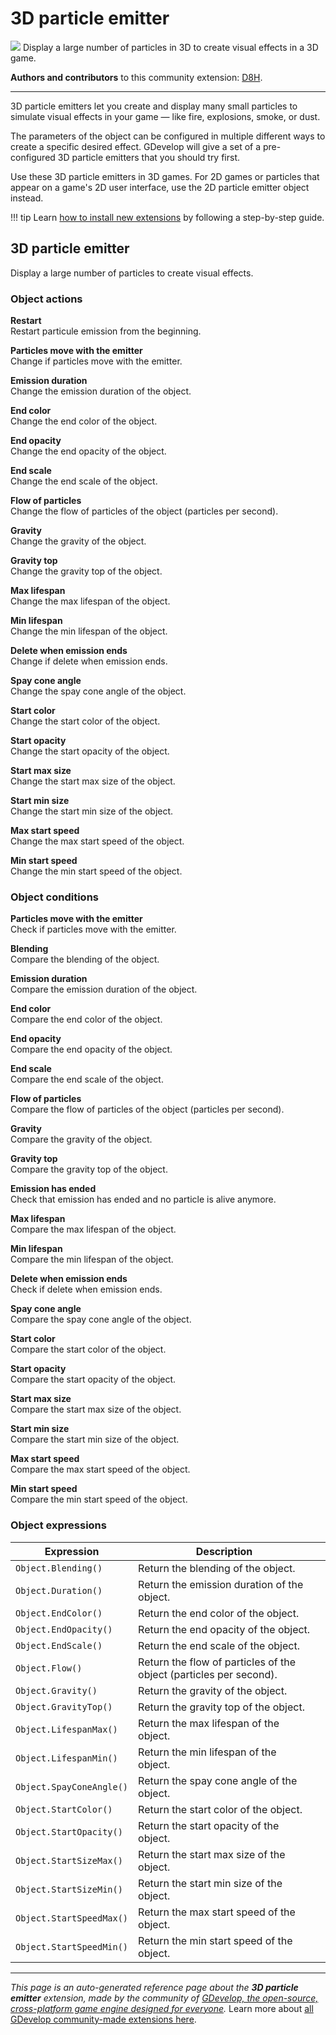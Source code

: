 # 3D particle emitter

<img src="https://asset-resources.gdevelop.io/public-resources/Icons/f2e5a34bf465f781866677762d385d6c8e9e8d203383f2df9a3b7e0fad6a2cb5_fire.svg" class="extension-icon"></img>
Display a large number of particles in 3D to create visual effects in a 3D game.

**Authors and contributors** to this community extension: [D8H](https://gd.games/D8H).

---

3D particle emitters let you create and display many small particles to simulate visual effects in your game — like fire, explosions, smoke, or dust.

The parameters of the object can be configured in multiple different ways to create a specific desired effect. GDevelop will give a set of a pre-configured 3D particle emitters that you should try first.

Use these 3D particle emitters in 3D games. For 2D games or particles that appear on a game's 2D user interface, use the 2D particle emitter object instead.

!!! tip
    Learn [how to install new extensions](/gdevelop5/extensions/search) by following a step-by-step guide.



## 3D particle emitter 

Display a large number of particles to create visual effects. 

### Object actions

**Restart**  
Restart particule emission from the beginning.

**Particles move with the emitter**  
Change if particles move with the emitter.

**Emission duration**  
Change the emission duration of the object.

**End color**  
Change the end color of the object.

**End opacity**  
Change the end opacity of the object.

**End scale**  
Change the end scale of the object.

**Flow of particles**  
Change the flow of particles of the object  (particles per second).

**Gravity**  
Change the gravity of the object.

**Gravity top**  
Change the gravity top of the object.

**Max lifespan**  
Change the max lifespan of the object.

**Min lifespan**  
Change the min lifespan of the object.

**Delete when emission ends**  
Change if delete when emission ends.

**Spay cone angle**  
Change the spay cone angle of the object.

**Start color**  
Change the start color of the object.

**Start opacity**  
Change the start opacity of the object.

**Start max size**  
Change the start max size of the object.

**Start min size**  
Change the start min size of the object.

**Max start speed**  
Change the max start speed of the object.

**Min start speed**  
Change the min start speed of the object.

### Object conditions

**Particles move with the emitter**  
Check if particles move with the emitter.

**Blending**  
Compare the blending of the object.

**Emission duration**  
Compare the emission duration of the object.

**End color**  
Compare the end color of the object.

**End opacity**  
Compare the end opacity of the object.

**End scale**  
Compare the end scale of the object.

**Flow of particles**  
Compare the flow of particles of the object  (particles per second).

**Gravity**  
Compare the gravity of the object.

**Gravity top**  
Compare the gravity top of the object.

**Emission has ended**  
Check that emission has ended and no particle is alive anymore.

**Max lifespan**  
Compare the max lifespan of the object.

**Min lifespan**  
Compare the min lifespan of the object.

**Delete when emission ends**  
Check if delete when emission ends.

**Spay cone angle**  
Compare the spay cone angle of the object.

**Start color**  
Compare the start color of the object.

**Start opacity**  
Compare the start opacity of the object.

**Start max size**  
Compare the start max size of the object.

**Start min size**  
Compare the start min size of the object.

**Max start speed**  
Compare the max start speed of the object.

**Min start speed**  
Compare the min start speed of the object.

### Object expressions

| Expression | Description |  |
|-----|-----|-----|
| `Object.Blending()` | Return the blending of the object. ||
| `Object.Duration()` | Return the emission duration of the object. ||
| `Object.EndColor()` | Return the end color of the object. ||
| `Object.EndOpacity()` | Return the end opacity of the object. ||
| `Object.EndScale()` | Return the end scale of the object. ||
| `Object.Flow()` | Return the flow of particles of the object  (particles per second). ||
| `Object.Gravity()` | Return the gravity of the object. ||
| `Object.GravityTop()` | Return the gravity top of the object. ||
| `Object.LifespanMax()` | Return the max lifespan of the object. ||
| `Object.LifespanMin()` | Return the min lifespan of the object. ||
| `Object.SpayConeAngle()` | Return the spay cone angle of the object. ||
| `Object.StartColor()` | Return the start color of the object. ||
| `Object.StartOpacity()` | Return the start opacity of the object. ||
| `Object.StartSizeMax()` | Return the start max size of the object. ||
| `Object.StartSizeMin()` | Return the start min size of the object. ||
| `Object.StartSpeedMax()` | Return the max start speed of the object. ||
| `Object.StartSpeedMin()` | Return the min start speed of the object. ||

---

*This page is an auto-generated reference page about the **3D particle emitter** extension, made by the community of [GDevelop, the open-source, cross-platform game engine designed for everyone](https://gdevelop.io/).* Learn more about [all GDevelop community-made extensions here](/gdevelop5/extensions).